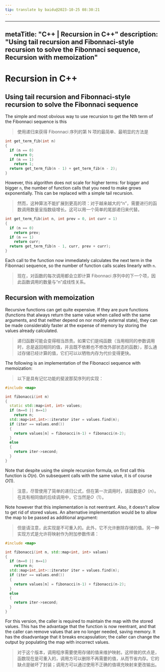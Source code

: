 ```yaml
---
tip: translate by baidu@2023-10-25 08:30:21
---
```

---

metaTitle: "C++ | Recursion in C++"
description: "Using tail recursion and Fibonnaci-style recursion to solve the Fibonnaci sequence, Recursion with memoization"
-----------------------------------------------------------------------------------------------------------------------------

# Recursion in C++

## Using tail recursion and Fibonnaci-style recursion to solve the Fibonnaci sequence

The simple and most obvious way to use recursion to get the Nth term of the Fibonnaci sequence is this

> 使用递归来获得 Fibonnaci 序列的第 N 项的最简单、最明显的方法是

```cpp
int get_term_fib(int n)
{
  if (n == 0)
    return 0;
  if (n == 1)
    return 1;
  return get_term_fib(n - 1) + get_term_fib(n - 2);
}

```

However, this algorithm does not scale for higher terms: for bigger and bigger `n`, the number of function calls that you need to make grows exponentially. This can be replaced with a simple tail recursion.

> 然而，这种算法不能扩展到更高的项：对于越来越大的“n”，需要进行的函数调用数量呈指数级增长。这可以用一个简单的尾部递归来代替。

```cpp
int get_term_fib(int n, int prev = 0, int curr = 1)
{
  if (n == 0)
    return prev;
  if (n == 1)
    return curr;
  return get_term_fib(n - 1, curr, prev + curr);
}

```

Each call to the function now immediately calculates the next term in the Fibonnaci sequence, so the number of function calls scales linearly with `n`.

> 现在，对函数的每次调用都会立即计算 Fibonnaci 序列中的下一个项，因此函数调用的数量与“n”成线性关系。

## Recursion with memoization

Recursive functions can get quite expensive. If they are pure functions (functions that always return the same value when called with the same arguments, and that neither depend on nor modify external state), they can be made considerably faster at the expense of memory by storing the values already calculated.

> 递归函数可能会变得相当昂贵。如果它们是纯函数（当用相同的参数调用时，总是返回相同的值，并且既不依赖也不修改外部状态的函数），那么通过存储已经计算的值，它们可以以牺牲内存为代价变得更快。

The following is an implementation of the Fibonacci sequence with memoization:

> 以下是具有记忆功能的斐波那契序列的实现：

```cpp
#include <map>

int fibonacci(int n)
{
  static std::map<int, int> values;
  if (n==0 || n==1)
    return n;
  std::map<int,int>::iterator iter = values.find(n);
  if (iter == values.end())
  {
    return values[n] = fibonacci(n-1) + fibonacci(n-2);
  }
  else
  {
    return iter->second;
  }
}

```

Note that despite using the simple recursion formula, on first call this function is $O(n)$. On subsequent calls with the same value, it is of course $O(1)$.

> 注意，尽管使用了简单的递归公式，但在第一次调用时，该函数是$O（n）$。在具有相同值的后续调用中，它当然是$O（1）$。

Note however that this implementation is not reentrant. Also, it doesn't allow to get rid of stored values. An alternative implementation would be to allow the map to be passed as additional argument:

> 但是请注意，此实现是不可重入的。此外，它不允许删除存储的值。另一种实现方式是允许将映射作为附加参数传递：

```cpp
#include <map>

int fibonacci(int n, std::map<int, int> values)
{
  if (n==0 || n==1)
    return n;
  std::map<int,int>::iterator iter = values.find(n);
  if (iter == values.end())
  {
    return values[n] = fibonacci(n-1) + fibonacci(n-2);
  }
  else
  {
    return iter->second;
  }
}

```

For this version, the caller is required to maintain the map with the stored values. This has the advantage that the function is now reentrant, and that the caller can remove values that are no longer needed, saving memory. It has the disadvantage that it breaks encapsulation; the caller can change the output by populating the map with incorrect values.

> 对于这个版本，调用程序需要使用存储的值来维护映射。这样做的优点是，函数现在是可重入的，调用方可以删除不再需要的值，从而节省内存。它的缺点是破坏了封装；调用方可以通过使用不正确的值填充映射来更改输出。
